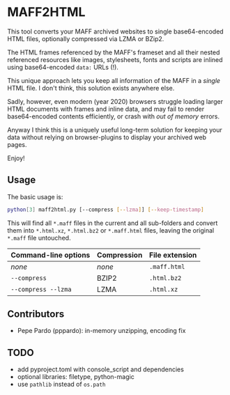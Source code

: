 # MAFF2HTML

This tool converts your MAFF archived websites to single base64-encoded HTML files, optionally compressed via LZMA or BZip2.

The HTML frames referenced by the MAFF's frameset and all their nested referenced resources like images, stylesheets, fonts and scripts are inlined using base64-encoded `data:` URLs (!).

This unique approach lets you keep all information of the MAFF in a *single* HTML file.
I don't think, this solution exists anywhere else.

Sadly, however, even modern (year 2020) browsers struggle loading larger HTML documents with frames and inline data, and may fail to render base64-encoded contents efficiently, or crash with *out of memory* errors.

Anyway I think this is a uniquely useful long-term solution for keeping your data without relying on browser-plugins to display your archived web pages.

Enjoy!


## Usage

The basic usage is:

```bash
python[3] maff2html.py [--compress [--lzma]] [--keep-timestamp]
```

This will find all `*.maff` files in the current and all sub-folders and convert them into `*.html.xz`, `*.html.bz2` or `*.maff.html` files, leaving the original `*.maff` file untouched.

| Command-line options | Compression | File extension |
| -------------------- | ----------- | -------------- |
| *none*               | *none*      | `.maff.html`   |
| `--compress`         | BZIP2       | `.html.bz2`    |
| `--compress --lzma`  | LZMA        | `.html.xz`     |


## Contributors

- Pepe Pardo (pppardo): in-memory unzipping, encoding fix


## TODO

- add pyproject.toml with console_script and dependencies
- optional libraries: filetype, python-magic
- use `pathlib` instead of `os.path`
